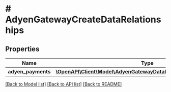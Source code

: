 # # AdyenGatewayCreateDataRelationships

## Properties

Name | Type | Description | Notes
------------ | ------------- | ------------- | -------------
**adyen_payments** | [**\OpenAPI\Client\Model\AdyenGatewayDataRelationshipsAdyenPayments**](AdyenGatewayDataRelationshipsAdyenPayments.md) |  | [optional]

[[Back to Model list]](../../README.md#models) [[Back to API list]](../../README.md#endpoints) [[Back to README]](../../README.md)
